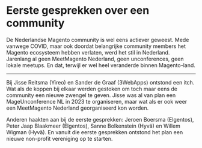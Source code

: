 # Eerste gesprekken over een community

De Nederlandse Magento community is wel eens actiever geweest. Mede vanwege COVID, maar ook doordat belangrijke community members het Magento ecosysteem hebben verlaten, werd het stil in Nederland. Jarenlang al geen MeetMagento Nederland, geen unconferences, geen lokale meetups. En dat, terwijl er wel heel veranderde binnen Magento-land.

---

Bij Jisse Reitsma (Yireo) en Sander de Graaf (3WebApps) ontstond een itch. Wat als de koppen bij elkaar werden gestoken om toch maar eens de community een nieuwe zwengel te geven. Jisse was al van plan een MageUnconference NL in 2023 te organiseren, maar wat als er ook weer een MeetMagento Nederland georganiseerd kon worden.

Anderen haakten aan bij de eerste gesprekken: Jeroen Boersma (Elgentos), Peter Jaap Blaakmeer (Elgentos), Sanne Bolkenstein (Hyvä) en Willem Wigman (Hyvä). En vanuit die eerste gesprekken ontstond het plan een nieuwe non-profit vereniging op te starten.